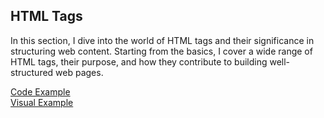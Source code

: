 <h2>HTML Tags</h2>
<p>In this section, I dive into the world of HTML tags and their significance in structuring web content. Starting from the basics, I cover a wide range of HTML tags, their purpose, and how they contribute to building well-structured web pages.</p>
<div style="display: flex; flex-wrap: wrap;">
<a href="https://github.com/LubomirPasko/HTML-CSS/blob/main/2_intro_tags/index.html">Code Example</a>
</div>
<div style="display: flex; flex-wrap: wrap;">
<a href="https://lubomirpasko.github.io/HTML-CSS/2_intro_tags/">Visual Example</a>
</div>
